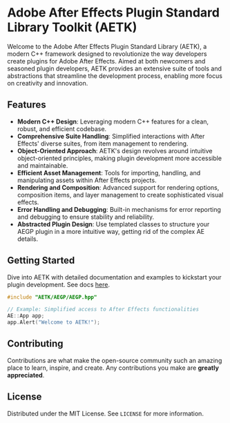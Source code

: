 
# Adobe After Effects Plugin Standard Library Toolkit (AETK)

Welcome to the Adobe After Effects Plugin Standard Library (AETK), a modern C++ framework designed to revolutionize the way developers create plugins for Adobe After Effects. Aimed at both newcomers and seasoned plugin developers, AETK provides an extensive suite of tools and abstractions that streamline the development process, enabling more focus on creativity and innovation.

## Features

- **Modern C++ Design**: Leveraging modern C++ features for a clean, robust, and efficient codebase.
- **Comprehensive Suite Handling**: Simplified interactions with After Effects' diverse suites, from item management to rendering.
- **Object-Oriented Approach**: AETK's design revolves around intuitive object-oriented principles, making plugin development more accessible and maintainable.
- **Efficient Asset Management**: Tools for importing, handling, and manipulating assets within After Effects projects.
- **Rendering and Composition**: Advanced support for rendering options, composition items, and layer management to create sophisticated visual effects.
- **Error Handling and Debugging**: Built-in mechanisms for error reporting and debugging to ensure stability and reliability.
- **Abstracted Plugin Design**: Use templated classes to structure your AEGP plugin in a more intuitive way, getting rid of the complex AE details.

## Getting Started

Dive into AETK with detailed documentation and examples to kickstart your plugin development. See docs [here](https://github.com/Trentonom0r3/AETK/blob/main/docs/AETK.pdf).

```cpp
#include "AETK/AEGP/AEGP.hpp"

// Example: Simplified access to After Effects functionalities
AE::App app;
app.Alert("Welcome to AETK!");
```

## Contributing

Contributions are what make the open-source community such an amazing place to learn, inspire, and create. Any contributions you make are **greatly appreciated**.

## License

Distributed under the MIT License. See `LICENSE` for more information.
